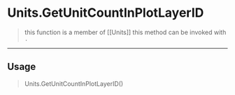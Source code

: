 # Units.GetUnitCountInPlotLayerID
> this function is a member of [[Units]]
> this method can be invoked with `.`
-----
## Usage
> Units.GetUnitCountInPlotLayerID()
